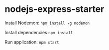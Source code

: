 # nodejs-express-starter

Install Nodemon: `npm install -g nodemon`

Install dependencies `npm install`

Run application: `npm start`

